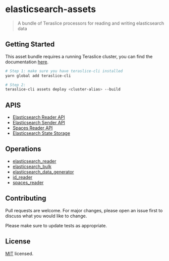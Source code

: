 # elasticsearch-assets

> A bundle of Teraslice processors for reading and writing elasticsearch data

## Getting Started

This asset bundle requires a running Teraslice cluster, you can find the documentation [here](https://github.com/terascope/teraslice/blob/master/README.md).

```bash
# Step 1: make sure you have teraslice-cli installed
yarn global add teraslice-cli

# Step 2:
teraslice-cli assets deploy <cluster-alias> --build
```

## APIS

* [Elasticsearch Reader API](./docs/apis/elasticsearch_reader_api.md)
* [Elasticsearch Sender API](./docs/apis/elasticsearch_sender_api.md)
* [Spaces Reader API](./docs/apis/spaces_reader_api.md)
* [Elasticsearch State Storage](./docs/apis/elasticsearch_state_storage.md)

## Operations

* [elasticsearch_reader](./docs/operations/elasticsearch_reader.md)
* [elasticsearch_bulk](./docs/operations/elasticsearch_bulk.md)
* [elasticsearch_data_generator](./docs/operations/elasticsearch_data_generator.md)
* [id_reader](./docs/operations/id_reader.md)
* [spaces_reader](./docs/operations/spaces_reader.md)

## Contributing

Pull requests are welcome. For major changes, please open an issue first to discuss what you would like to change.

Please make sure to update tests as appropriate.

## License

[MIT](./LICENSE) licensed.
